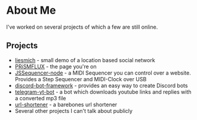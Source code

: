 # About Me

I've worked on several projects of which a few are still online.

## Projects
* [liesmich](https://liesmich.herokuapp.com) - small demo of a location based social network
* [PRiSMFLUX](https://prismflux.de) - the page you're on
* [JSSequencer-node](https://github.com/thallosaurus/jssequencer-node) - a MIDI Sequencer you can control over a website. Provides a Step Sequencer and MIDI-Clock over USB
* [discord-bot-framework](https://github.com/thallosaurus/discord-bot-framework) - provides an easy way to create Discord bots
* [telegram-yt-bot](https://github.com/thallosaurus/telegram-yt-downloader) - a bot which downloads youtube links and replies with a converted mp3 file 
* [url-shortener](https://github.com/thallosaurus/url-shortener) - a barebones url shortener
* Several other projects I can't talk about publicly